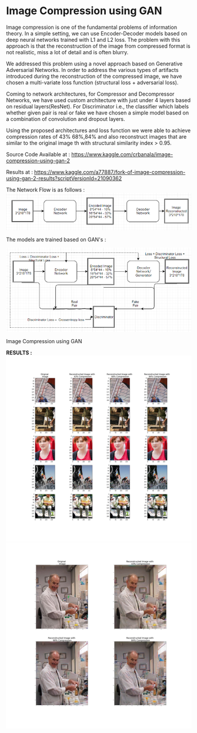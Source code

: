 # Image Compression using GAN


Image compression is one of the fundamental problems of information theory. In a simple setting, we can use Encoder-Decoder models based on deep neural networks trained with L1 and L2 loss. The problem with this approach is that the reconstruction of the image from compressed format is not realistic, miss a lot of detail and is often blurry.



We addressed this problem using a novel approach based on Generative Adversarial Networks.
In order to address the various types of artifacts introduced during the reconstruction of the compressed image, we have chosen a multi-variate loss function (structural loss + adversarial loss).



Coming to network architectures, for Compressor and Decompressor Networks, we have used custom architecture with just under 4 layers based on residual layers(ResNet). For Discriminator i.e., the classifier which labels whether given pair is real or fake we have chosen a simple model based on a combination of convolution and dropout layers.



Using the proposed architectures and loss function we were able to achieve compression rates of 43% 68%,84% and also reconstruct images that are similar to the original image th with structural similarity index > 0.95.




Source Code Available at :
https://www.kaggle.com/crbanala/image-compression-using-gan-2


Results at : 
https://www.kaggle.com/a77887/fork-of-image-compression-using-gan-2-results?scriptVersionId=21090362



The Network Flow is as follows :
<img src="NetworkFlow.PNG" >


The models are trained based on GAN's :

<img src="TrainingFlow.PNG" >

Image Compression using GAN

<b> RESULTS : </b>
<img src="results.png" >
<img src="results1.png" >
